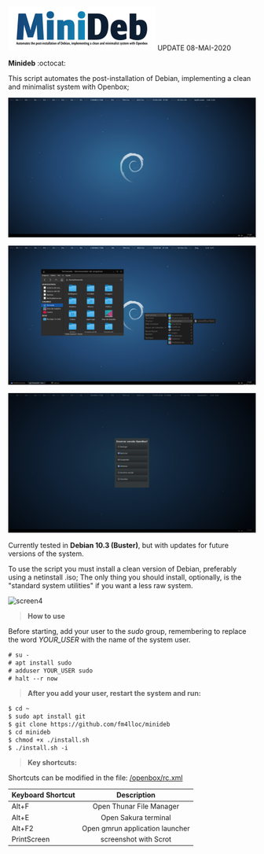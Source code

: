 ![logo](/minideb_logo.png) UPDATE 08-MAI-2020

**Minideb** :octocat:

This script automates the post-installation of Debian, implementing a clean and minimalist system with Openbox;

![screen1](/screenshot/2020-05-07-170858_1920x1080_scrot.png)
          
![screen2](/screenshot/2020-05-07-170543_1920x1080_scrot.png)

![screen3](/screenshot/2020-05-07-172810_1920x1080_scrot.png)

Currently tested in **Debian 10.3 (Buster)**, but with updates for future versions of the system.

To use the script you must install a clean version of Debian, preferably using a netinstall .iso; The only thing you should install, optionally, is the "standard system utilities" if you want a less raw system.

![screen4](/screenshot/DB.png)

> **How to use**

Before starting, add your user to the *sudo* group, remembering to replace the word *YOUR_USER* with the name of the system user.

```
# su -
# apt install sudo
# adduser YOUR_USER sudo
# halt --r now
```
> **After you add your user, restart the system and run:**
```
$ cd ~
$ sudo apt install git
$ git clone https://github.com/fm4lloc/minideb
$ cd minideb
$ chmod +x ./install.sh
$ ./install.sh -i
```

> **Key shortcuts:**

Shortcuts can be modified in the file: [/openbox/rc.xml](/openbox/rc.xml)

| Keyboard Shortcut	        | Description                     |
| ------------------------- |:-------------------------------:|
| Alt+F                     | Open Thunar File Manager        |
| Alt+E                     | Open Sakura terminal            |
| Alt+F2                    | Open gmrun application launcher |
| PrintScreen               | screenshot with Scrot           |

